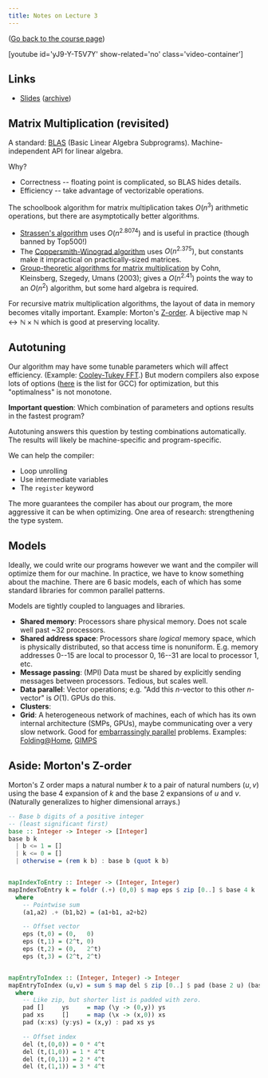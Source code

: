 ```yaml
---
title: Notes on Lecture 3
---
```


([Go back to the course page](/classes/parp/index.html))

[youtube id='yJ9-Y-T5V7Y' show-related='no' class='video-container']

## Links

* [Slides](https://people.eecs.berkeley.edu/~demmel/cs267_Spr16/Lectures/lecture03_machines_jwd16_4pp.pdf) ([archive](http://web.archive.org/save/_embed/https://people.eecs.berkeley.edu/~demmel/cs267_Spr16/Lectures/lecture03_machines_jwd16_4pp.pdf))


## Matrix Multiplication (revisited)

A standard: [BLAS](http://www.netlib.org/blas/) (Basic Linear Algebra Subprograms). Machine-independent API for linear algebra.

Why?

* Correctness -- floating point is complicated, so BLAS hides details.
* Efficiency -- take advantage of vectorizable operations.

The schoolbook algorithm for matrix multiplication takes $O(n^3)$ arithmetic operations, but there are asymptotically better algorithms.

* [Strassen's algorithm](https://en.wikipedia.org/wiki/Strassen_algorithm) uses $O(n^{2.8074})$ and is useful in practice (though banned by Top500!)
* The [Coppersmith-Winograd algorithm](https://en.wikipedia.org/wiki/Coppersmith%E2%80%93Winograd_algorithm) uses $O(n^{2.375})$, but constants make it impractical on practically-sized matrices.
* [Group-theoretic algorithms for matrix multiplication](https://arxiv.org/abs/math/0511460) by Cohn, Kleinsberg, Szegedy, Umans (2003); gives a $O(n^{2.41})$ points the way to an $O(n^2)$ algorithm, but some hard algebra is required.

For recursive matrix multiplication algorithms, the layout of data in memory becomes vitally important. Example: Morton's [Z-order](https://en.wikipedia.org/wiki/Z-order_curve). A bijective map $\mathbb{N} \leftrightarrow \mathbb{N} \times \mathbb{N}$ which is good at preserving locality.


## Autotuning

Our algorithm may have some tunable parameters which will affect efficiency. (Example: [Cooley-Tukey FFT](https://en.wikipedia.org/wiki/Cooley%E2%80%93Tukey_FFT_algorithm).) But modern compilers also expose lots of options ([here](https://gcc.gnu.org/onlinedocs/gcc/Optimize-Options.html#Optimize-Options) is the list for GCC) for optimization, but this "optimalness" is not monotone.

**Important question**: Which combination of parameters and options results in the fastest program?

Autotuning answers this question by testing combinations automatically. The results will likely be machine-specific and program-specific.

We can help the compiler:

* Loop unrolling
* Use intermediate variables
* The ``register`` keyword

The more guarantees the compiler has about our program, the more aggressive it can be when optimizing. One area of research: strengthening the type system.


## Models

Ideally, we could write our programs however we want and the compiler will optimize them for our machine. In practice, we have to know something about the machine. There are 6 basic models, each of which has some standard libraries for common parallel patterns.

Models are tightly coupled to languages and libraries.

* **Shared memory**: Processors share physical memory. Does not scale well past ~32 processors.
* **Shared address space**: Processors share *logical* memory space, which is physically distributed, so that access time is nonuniform. E.g. memory addresses 0--15 are local to processor 0, 16--31 are local to processor 1, etc.
* **Message passing**: (MPI) Data must be shared by explicitly sending messages between processors. Tedious, but scales well.
* **Data parallel**: Vector operations; e.g. "Add this $n$-vector to this other $n$-vector" is $O(1)$. GPUs do this.
* **Clusters**: 
* **Grid**: A heterogeneous network of machines, each of which has its own internal architecture (SMPs, GPUs), maybe communicating over a very slow network. Good for [embarrassingly parallel](https://en.wikipedia.org/wiki/Embarrassingly_parallel) problems. Examples: [Folding@Home](https://folding.stanford.edu/), [GIMPS](http://www.mersenne.org/)


## Aside: Morton's Z-order

Morton's Z order maps a natural number $k$ to a pair of natural numbers $(u,v)$ using the base 4 expansion of $k$ and the base 2 expansions of $u$ and $v$. (Naturally generalizes to higher dimensional arrays.)

```haskell
-- Base b digits of a positive integer
-- (least significant first)
base :: Integer -> Integer -> [Integer]
base b k
  | b <= 1 = []
  | k <= 0 = []
  | otherwise = (rem k b) : base b (quot k b)


mapIndexToEntry :: Integer -> (Integer, Integer)
mapIndexToEntry k = foldr (.+) (0,0) $ map eps $ zip [0..] $ base 4 k
  where
    -- Pointwise sum
    (a1,a2) .+ (b1,b2) = (a1+b1, a2+b2)

    -- Offset vector
    eps (t,0) = (0,   0)
    eps (t,1) = (2^t, 0)
    eps (t,2) = (0,   2^t)
    eps (t,3) = (2^t, 2^t)


mapEntryToIndex :: (Integer, Integer) -> Integer
mapEntryToIndex (u,v) = sum $ map del $ zip [0..] $ pad (base 2 u) (base 2 v)
  where
    -- Like zip, but shorter list is padded with zero.
    pad []     ys     = map (\y -> (0,y)) ys
    pad xs     []     = map (\x -> (x,0)) xs
    pad (x:xs) (y:ys) = (x,y) : pad xs ys

    -- Offset index
    del (t,(0,0)) = 0 * 4^t
    del (t,(1,0)) = 1 * 4^t
    del (t,(0,1)) = 2 * 4^t
    del (t,(1,1)) = 3 * 4^t
```
